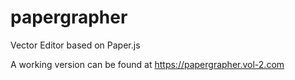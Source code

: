 # papergrapher
Vector Editor based on Paper.js

A working version can be found at https://papergrapher.vol-2.com
